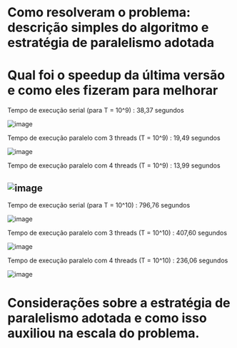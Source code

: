 # Como resolveram o problema: descrição simples do algoritmo e estratégia de paralelismo adotada



# Qual foi o speedup da última versão e como eles fizeram para melhorar
Tempo de execução serial (para T = 10^9) : 38,37 segundos

![image](https://user-images.githubusercontent.com/84483063/170840782-fc6deb13-93c4-4e32-a24d-b9d6f32bdb34.png)

Tempo de execução paralelo com 3 threads (T = 10^9) : 19,49 segundos

![image](https://user-images.githubusercontent.com/84483063/170840859-fb965994-5ee9-41cd-98f3-c257daf5c2ec.png)

Tempo de execução paralelo com 4 threads (T = 10^9) :  13,99 segundos

![image](https://user-images.githubusercontent.com/84483063/170840933-951f0e39-29bd-4297-981d-c69774c461b5.png)
------------------------------------------------------------------------------------------------------------------------
Tempo de execução serial (para T = 10^10) : 796,76 segundos

![image](https://user-images.githubusercontent.com/84483063/170841352-b4100953-3596-414a-a400-da6b0a7b98db.png)

Tempo de execução paralelo com 3 threads (T = 10^10) : 407,60 segundos

![image](https://user-images.githubusercontent.com/84483063/170841642-9c172166-417a-4258-8437-cc75a0611f7f.png)

Tempo de execução paralelo com 4 threads (T = 10^10) : 236,06 segundos

![image](https://user-images.githubusercontent.com/84483063/170841858-688ddd4c-a169-4bcc-b7bc-dbb4a954a5dc.png)

# Considerações sobre a estratégia de paralelismo adotada e como isso auxiliou na escala do problema. 


